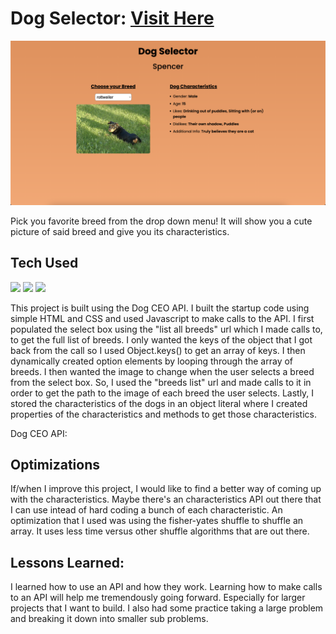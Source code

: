 # Dog Selector: <a target="_blank" href="https://danielle-higgins.github.io/dog-selector/">Visit Here</a>

<img src="https://github.com/Danielle-Higgins/dog-selector/blob/main/selector-preview.png">

Pick you favorite breed from the drop down menu! It will show you a cute picture of said breed and give you its characteristics.

## Tech Used

<p>
  <img src="https://img.shields.io/badge/html5-%23E34F26.svg?style=for-the-badge&logo=html5&logoColor=white">
  <img src="https://img.shields.io/badge/css3-%231572B6.svg?style=for-the-badge&logo=css3&logoColor=white">
  <img src="https://img.shields.io/badge/javascript-%23323330.svg?style=for-the-badge&logo=javascript&logoColor=%23F7DF1E">
</p>

This project is built using the Dog CEO API. I built the startup code using simple HTML and CSS and used Javascript to make calls to the API. I first populated the select box using the "list all breeds" url which I made calls to, to get the full list of breeds. I only wanted the keys of the object that I got back from the call so I used Object.keys() to get an array of keys. I then dynamically created option elements by looping through the array of breeds. I then wanted the image to change when the user selects a breed from the select box. So, I used the "breeds list" url and made calls to it in order to get the path to the image of each breed the user selects. Lastly, I stored the characteristics of the dogs in an object literal where I created properties of the characteristics and methods to get those characteristics.

Dog CEO API: <a target="_blank" href="https://dog.ceo/dog-api/"></a>

## Optimizations

If/when I improve this project, I would like to find a better way of coming up with the characteristics. Maybe there's an characteristics API out there that I can use intead of hard coding a bunch of each characteristic. An optimization that I used was using the fisher-yates shuffle to shuffle an array. It uses less time versus other shuffle algorithms that are out there.

## Lessons Learned:

I learned how to use an API and how they work. Learning how to make calls to an API will help me tremendously going forward. Especially for larger projects that I want to build. I also had some practice taking a large problem and breaking it down into smaller sub problems.
